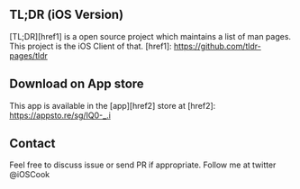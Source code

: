 ## TL;DR (iOS Version)

[TL;DR][href1] is a open source project which maintains a list of man pages. This project is the iOS Client of that.
[href1]: https://github.com/tldr-pages/tldr

## Download on App store
This app is available in the [app][href2] store at
[href2]: https://appsto.re/sg/IQ0-_.i

## Contact
Feel free to discuss issue or send PR if appropriate.
Follow me at twitter @iOSCook
